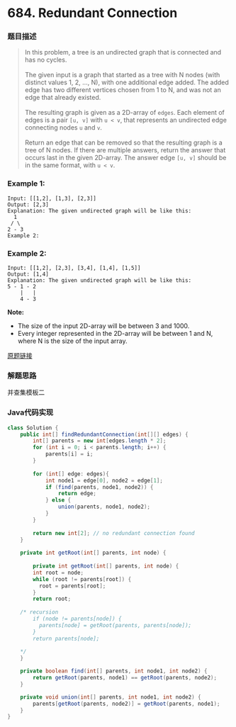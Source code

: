 # 684. Redundant Connection
### 题目描述

>In this problem, a tree is an undirected graph that is connected and has no cycles.
<br><br>The given input is a graph that started as a tree with N nodes (with distinct values 1, 2, ..., N), with one additional edge added. The added edge has two different vertices chosen from 1 to N, and was not an edge that already existed.
<br><br>The resulting graph is given as a 2D-array of `edges`. Each element of edges is a pair `[u, v]` with `u < v`, that represents an undirected edge connecting nodes `u` and `v`.
<br><br>Return an edge that can be removed so that the resulting graph is a tree of N nodes. If there are multiple answers, return the answer that occurs last in the given 2D-array. The answer edge `[u, v]` should be in the same format, with `u < v`.

### Example 1:

    Input: [[1,2], [1,3], [2,3]]
    Output: [2,3]
    Explanation: The given undirected graph will be like this:
      1
     / \
    2 - 3
    Example 2:

### Example 2: 
    Input: [[1,2], [2,3], [3,4], [1,4], [1,5]]
    Output: [1,4]
    Explanation: The given undirected graph will be like this:
    5 - 1 - 2
        |   |
        4 - 3

**Note:**

- The size of the input 2D-array will be between 3 and 1000.
- Every integer represented in the 2D-array will be between 1 and N, where N is the size of the input array.

[原题链接](https://leetcode.com/problems/redundant-connection/)



### 解题思路
并查集模板二


### Java代码实现

``` java
class Solution {
    public int[] findRedundantConnection(int[][] edges) {
        int[] parents = new int[edges.length * 2];
        for (int i = 0; i < parents.length; i++) {
            parents[i] = i;
        }
        
        for (int[] edge: edges){
            int node1 = edge[0], node2 = edge[1];
            if (find(parents, node1, node2)) {
                return edge;
            } else {
                union(parents, node1, node2);
            }
        }
        
        return new int[2]; // no redundant connection found
    }
    
    private int getRoot(int[] parents, int node) {
    
        private int getRoot(int[] parents, int node) {
        int root = node;
        while (root != parents[root]) {
          root = parents[root];  
        }
        return root;
        
    /* recursion
        if (node != parents[node]) {
          parents[node] = getRoot(parents, parents[node]);  
        }
        return parents[node];
        
    */
    }

    private boolean find(int[] parents, int node1, int node2) {
        return getRoot(parents, node1) == getRoot(parents, node2);
    }

    private void union(int[] parents, int node1, int node2) {
        parents[getRoot(parents, node2)] = getRoot(parents, node1); 
    }
}
```